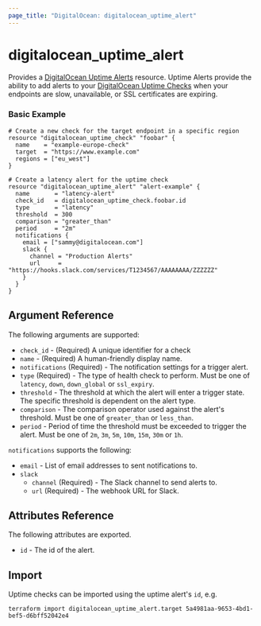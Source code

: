 ```yaml
---
page_title: "DigitalOcean: digitalocean_uptime_alert"
---
```


# digitalocean_uptime_alert

Provides a [DigitalOcean Uptime Alerts](https://docs.digitalocean.com/reference/api/kafka-beta-api-reference/#operation/uptime_alert_create)
resource. Uptime Alerts provide the ability to add alerts to your [DigitalOcean Uptime Checks](https://docs.digitalocean.com/reference/api/kafka-beta-api-reference/#tag/Uptime) when your endpoints are slow, unavailable, or SSL certificates are expiring. 


### Basic Example

```hcl
# Create a new check for the target endpoint in a specific region
resource "digitalocean_uptime_check" "foobar" {
  name    = "example-europe-check"
  target  = "https://www.example.com"
  regions = ["eu_west"]
}

# Create a latency alert for the uptime check
resource "digitalocean_uptime_alert" "alert-example" {
  name       = "latency-alert"
  check_id   = digitalocean_uptime_check.foobar.id
  type       = "latency"
  threshold  = 300
  comparison = "greater_than"
  period     = "2m"
  notifications {
    email = ["sammy@digitalocean.com"]
    slack {
      channel = "Production Alerts"
      url     = "https://hooks.slack.com/services/T1234567/AAAAAAAA/ZZZZZZ"
    }
  }
}
```

## Argument Reference

The following arguments are supported:

* `check_id` - (Required) A unique identifier for a check
* `name` - (Required) A human-friendly display name.
* `notifications` (Required) - The notification settings for a trigger alert.
* `type` (Required) - The type of health check to perform. Must be one of `latency`, `down`, `down_global` or `ssl_expiry`.
* `threshold` - The threshold at which the alert will enter a trigger state. The specific threshold is dependent on the alert type.
* `comparison` - The comparison operator used against the alert's threshold. Must be one of `greater_than` or `less_than`.
* `period` - Period of time the threshold must be exceeded to trigger the alert. Must be one of `2m`, `3m`, `5m`, `10m`, `15m`, `30m` or `1h`.

`notifications` supports the following:

* `email` - List of email addresses to sent notifications to.
* `slack`
  * `channel` (Required) - The Slack channel to send alerts to.
  * `url` (Required) - The webhook URL for Slack.

## Attributes Reference

The following attributes are exported.

* `id` - The id of the alert.

## Import

Uptime checks can be imported using the uptime alert's `id`, e.g.

```shell
terraform import digitalocean_uptime_alert.target 5a4981aa-9653-4bd1-bef5-d6bff52042e4
```
